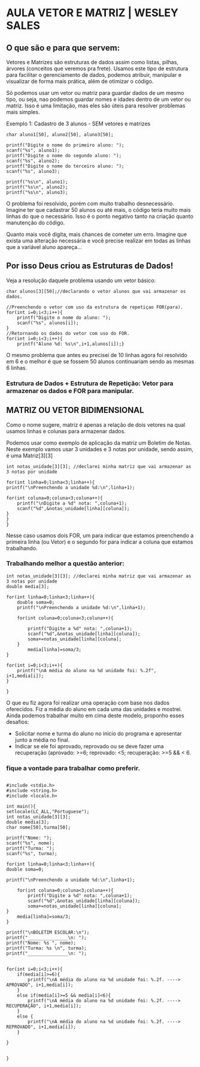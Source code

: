 

# AULA VETOR E MATRIZ | WESLEY SALES

## O que são e para que servem: 

Vetores e Matrizes são estruturas de dados assim como listas, pilhas, árvores (conceitos que veremos pra frete). Usamos este tipo de estrutura para facilitar o gerenciamento de dados, podemos atribuir, manipular e visualizar de forma mais prática, além de otimizar o código.

Só podemos usar um vetor ou matriz para guardar dados de um mesmo tipo, ou seja, nao podemos guardar nomes e idades dentro de um vetor ou matriz. Isso é uma limitação, mas eles são úteis para resolver problemas mais simples.

Exemplo 1: Cadastro de 3 alunos - SEM vetores e matrizes

	char aluno1[50], aluno2[50], aluno3[50];
	
	printf("Digite o nome do primeiro aluno: ");
	scanf("%s", aluno1);
	printf("Digite o nome do segundo aluno: ");
	scanf("%s", aluno2);
	printf("Digite o nome do terceiro aluno: ");
	scanf("%s", aluno3);
	
	printf("%s\n", aluno1);
	printf("%s\n", aluno2);
	printf("%s\n", aluno3);

O problema foi resolvido, porém com muito trabalho desnecessário. Imagine ter que cadastrar 50 alunos ou até mais, o código teria muito mais linhas do que o necessário. Isso é o ponto negativo tanto na criação quanto manutenção do código. 

Quanto mais você digita, mais chances de cometer um erro.
Imagine que exista uma alteração necessária e você precise realizar em todas as linhas que a variável aluno apareça...
##
## Por isso Deus criou as Estruturas de Dados!

Veja a resolução daquele problema usando um vetor básico: 

	char alunos[3][50];//declarando o vetor alunos que vai armazenar os dados.
	
	//Preenchendo o vetor com uso da estrutura de repetiçao FOR(para).
	for(int i=0;i<3;i++){
		printf("Digite o nome do aluno: ");
		scanf("%s", alunos[i]);
	}
	//Retornando os dados do vetor com uso do FOR.
	for(int i=0;i<3;i++){
		printf("Aluno %d: %s\n",i+1,alunos[i]);}

O mesmo problema que antes eu precisei de 10 linhas agora foi resolvido em 6 e o melhor é que se fossem 50 alunos continuariam sendo as mesmas 6 linhas. 

### Estrutura de Dados + Estrutura de Repetição: Vetor para armazenar os dados e FOR para manipular.
##

## MATRIZ OU VETOR BIDIMENSIONAL

Como o nome sugere, matriz é apenas a relação de dois vetores na qual usamos linhas e colunas para armazenar dados.

Podemos usar como exemplo de aplicação da matriz um Boletim de Notas. 
Neste exemplo vamos usar 3 unidades e 3 notas por unidade, sendo assim, é uma Matriz[3][3]

	int notas_unidade[3][3]; //declarei minha matriz que vai armazenar as 3 notas por unidade
	
	for(int linha=0;linha<3;linha++){
	printf("\nPreenchendo a unidade %d:\n",linha+1);
	
	for(int coluna=0;coluna<3;coluna++){
		printf("\nDigite a %d° nota: ",coluna+1);
		scanf("%d",&notas_unidade[linha][coluna]);
	}
	}
	}

Nesse caso usamos dois FOR, um para indicar que estamos preenchendo a primeira linha (ou Vetor) e o segundo for para indicar a coluna que estamos trabalhando.

### Trabalhando melhor a questão anterior: 

			
	int notas_unidade[3][3]; //declarei minha matriz que vai armazenar as 3 notas por unidade
	double media[3];

	for(int linha=0;linha<3;linha++){
		double soma=0;
		printf("\nPreenchendo a unidade %d:\n",linha+1);
  
  		for(int coluna=0;coluna<3;coluna++){
				
			printf("Digite a %d° nota: ",coluna+1);
			scanf("%d",&notas_unidade[linha][coluna]);
			soma+=notas_unidade[linha][coluna];
		}
			media[linha]=soma/3;
	}
	
	for(int i=0;i<3;i++){
		printf("\nA média do aluno na %d unidade foi: %.2f", i+1,media[i]);
	}

	}

O que eu fiz agora foi realizar uma operação com base nos dados oferecidos. Fiz a média do aluno em cada uma das unidades e mostrei. Ainda podemos trabalhar muito em cima deste modelo, proponho esses desafios:
- Solicitar nome e turma do aluno no inicio do programa e apresentar junto a média no final.
- Indicar se ele foi aprovado, reprovado ou se deve fazer uma recuperação (aprovado: >=6; reprovado: <5; recuperação: >=5 && < 6.

### fique a vontade para trabalhar como preferir.
##

	#include <stdio.h>
	#include <string.h>
	#include <locale.h>
	
	int main(){
	setlocale(LC_ALL,"Portuguese");
	int notas_unidade[3][3]; 		
	double media[3];
	char nome[50],turma[50];
	
	printf("Nome: ");
	scanf("%s", nome);
	printf("Turma: ");
	scanf("%s", turma);

	for(int linha=0;linha<3;linha++){
	double soma=0;
	
	printf("\nPreenchendo a unidade %d:\n",linha+1);

		for(int coluna=0;coluna<3;coluna++){	
			printf("Digite a %d° nota: ",coluna+1);
			scanf("%d",&notas_unidade[linha][coluna]);
			soma+=notas_unidade[linha][coluna];
	}
		media[linha]=soma/3;
	}
	
	printf("\nBOLETIM ESCOLAR:\n");
	printf("_______________\n: ");
	printf("Nome: %s ", nome);
	printf("Turma: %s \n", turma);
	printf("_______________\n: ");
	

	for(int i=0;i<3;i++){
		if(media[i]>=6){
			printf("\nA média do aluno na %d unidade foi: %.2f. ----> APROVADO", i+1,media[i]);
		}
		else if(media[i]>=5 && media[i]<6){
			printf("\nA média do aluno na %d unidade foi: %.2f. ----> RECUPERAÇÃO", i+1,media[i]);
		}
		else {
			printf("\nA média do aluno na %d unidade foi: %.2f. ----> REPROVADO", i+1,media[i]);
		}
	
	}
	

	}
	
	
